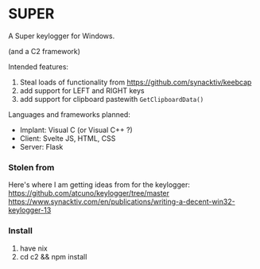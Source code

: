 # SUPER
A Super keylogger for Windows.

(and a C2 framework)

Intended features:
1. Steal loads of functionality from https://github.com/synacktiv/keebcap
2. add support for LEFT and RIGHT keys
3. add support for clipboard pastewith `GetClipboardData()`

Languages and frameworks planned:
- Implant: Visual C (or Visual C++ ?)
- Client: Svelte JS, HTML, CSS
- Server: Flask




### Stolen from
Here's where I am getting ideas from for the keylogger:
https://github.com/atcuno/keylogger/tree/master
https://www.synacktiv.com/en/publications/writing-a-decent-win32-keylogger-13

### Install
1. have nix
2. cd c2 && npm install
